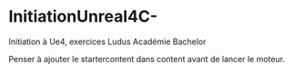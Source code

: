 # InitiationUnreal4C-
Initiation à Ue4, exercices Ludus Académie Bachelor


Penser à ajouter le startercontent dans content avant de lancer le moteur.
